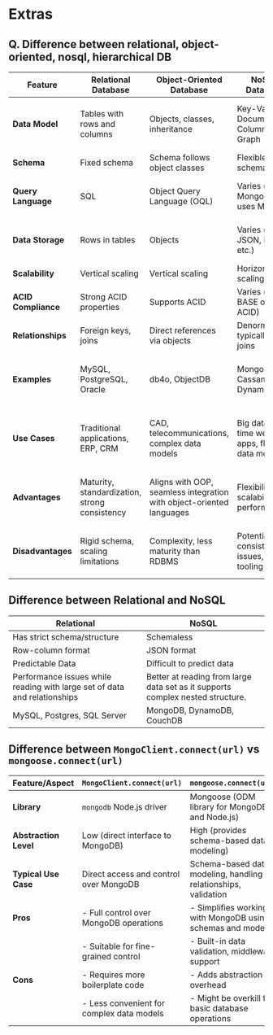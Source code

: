 # Extras

## Q. Difference between relational, object-oriented, nosql, hierarchical DB

| Feature                        | Relational Database              | Object-Oriented Database         | NoSQL Database                   | Hierarchical Database           |
|--------------------------------|----------------------------------|----------------------------------|----------------------------------|----------------------------------|
| **Data Model**                 | Tables with rows and columns     | Objects, classes, inheritance    | Key-Value, Document, Column, Graph | Tree structure with parent-child relationships |
| **Schema**                     | Fixed schema                     | Schema follows object classes    | Flexible schema                  | Rigid schema                     |
| **Query Language**             | SQL                              | Object Query Language (OQL)      | Varies (e.g., MongoDB uses MQL)  | None (typically uses path queries) |
| **Data Storage**               | Rows in tables                   | Objects                          | Varies (e.g., JSON, BSON, etc.)  | Hierarchical structure with linked nodes |
| **Scalability**                | Vertical scaling                 | Vertical scaling                 | Horizontal scaling               | Vertical scaling                 |
| **ACID Compliance**            | Strong ACID properties           | Supports ACID                    | Varies (often BASE over ACID)    | Strong ACID properties           |
| **Relationships**              | Foreign keys, joins              | Direct references via objects    | Denormalized, typically no joins | Parent-child relationships       |
| **Examples**                   | MySQL, PostgreSQL, Oracle        | db4o, ObjectDB                   | MongoDB, Cassandra, DynamoDB     | IBM Information Management System (IMS) |
| **Use Cases**                  | Traditional applications, ERP, CRM | CAD, telecommunications, complex data models | Big data, real-time web apps, flexible data models | Legacy systems, hierarchical data like XML or LDAP |
| **Advantages**                 | Maturity, standardization, strong consistency | Aligns with OOP, seamless integration with object-oriented languages | Flexibility, scalability, performance | Simple model, fast data retrieval for specific use cases |
| **Disadvantages**              | Rigid schema, scaling limitations | Complexity, less maturity than RDBMS | Potential consistency issues, varied tooling | Rigid structure, inflexible for complex queries |

## Difference between Relational and NoSQL

| **Relational**                                  | **NoSQL**                                                                                 |
|-------------------------------------------------|-------------------------------------------------------------------------------------------|
| Has strict schema/structure                     | Schemaless                                                                                |
| Row-column format                               | JSON format                                                                               |
| Predictable Data                                | Difficult to predict data                                                                 |
| Performance issues while reading with large set of data and relationships | Better at reading from large data set as it supports complex nested structure. |
| MySQL, Postgres, SQL Server                     | MongoDB, DynamoDB, CouchDB                                                                |


## Difference between `MongoClient.connect(url)` vs `mongoose.connect(url)`

| **Feature/Aspect**             | **`MongoClient.connect(url)`**                                | **`mongoose.connect(url)`**                                    |
|--------------------------------|----------------------------------------------------------------|----------------------------------------------------------------|
| **Library**                    | `mongodb` Node.js driver                                      | Mongoose (ODM library for MongoDB and Node.js)                 |
| **Abstraction Level**          | Low (direct interface to MongoDB)                             | High (provides schema-based data modeling)                     |
| **Typical Use Case**           | Direct access and control over MongoDB                        | Schema-based data modeling, handling relationships, validation |
| **Pros**                       | - Full control over MongoDB operations                        | - Simplifies working with MongoDB using schemas and models     |
|                                | - Suitable for fine-grained control                           | - Built-in data validation, middleware support                 |
| **Cons**                       | - Requires more boilerplate code                              | - Adds abstraction overhead                                    |
|                                | - Less convenient for complex data models                     | - Might be overkill for basic database operations              |
